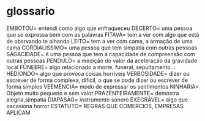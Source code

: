 # glossario
EMBOTOU= entendi como algo que enfraqueceu
DECERTO= uma pessoa que se expressa bem com as palavras 
FITAVA= tem a ver com algo que está de obsrvando te olhando
LEITO= tem a ver com cama, a armação de uma cama
CORDIALISSIMO= uma pessoa que tem simpatia com outras pessoas
SAGACIDADE= é uma pessoa que tem a capacidade de compreensão com outras pessoas
PENDULO= a medição do valor da aceleração da gravidade local
FÚNEBRE= algo relacionado a morte, funeral, sepultamento...
HEDIONDO= algo que provoca coisas horríveis
VERBOSIDADE= dizer ou escrever de forma complexa, dificil, o que se pode dizer ou escrever de forma simples
VEEMENCIA= modo de expressar os sentimentos
NINHARIA= Objeto muito pequeno e sem valor
PRAZENTEIRAMENTE= demostra alegria,simpatia
DIAPASÃO= instrumento sonoro 
EXECRÁVEL= algo que oacasiona horror
ESTATUTO= REGRAS QUE COMERCIOS, EMPRESAS APLICAM

